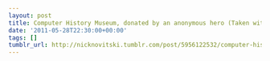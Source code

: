 ```yaml
---
layout: post
title: Computer History Museum, donated by an anonymous hero (Taken with instagram)
date: '2011-05-28T22:30:00+00:00'
tags: []
tumblr_url: http://nicknovitski.tumblr.com/post/5956122532/computer-history-museum-donated-by-an-anonymous
---
```

